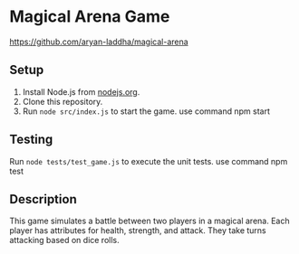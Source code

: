 # Magical Arena Game

https://github.com/aryan-laddha/magical-arena

## Setup

1. Install Node.js from [nodejs.org](https://nodejs.org/).
2. Clone this repository.
3. Run `node src/index.js` to start the game.
   use command npm start

## Testing

Run `node tests/test_game.js` to execute the unit tests.
use command npm test

## Description

This game simulates a battle between two players in a magical arena. Each player has attributes for health, strength, and attack. They take turns attacking based on dice rolls.
